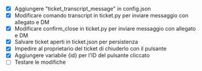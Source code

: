 - [x] Aggiungere "ticket_transcript_message" in config.json
- [x] Modificare comando transcript in ticket.py per inviare messaggio con allegato e DM
- [x] Modificare confirm_close in ticket.py per inviare messaggio con allegato e DM
- [x] Salvare ticket aperti in ticket.json per persistenza
- [x] Impedire al proprietario del ticket di chiuderlo con il pulsante
- [x] Aggiungere variabile {id} per l'ID del pulsante cliccato
- [ ] Testare le modifiche
